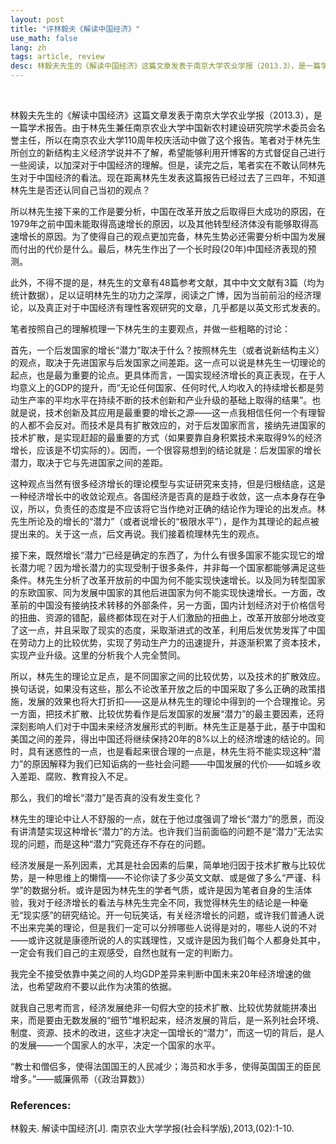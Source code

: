 ```yaml
---
layout: post
title: "评林毅夫《解读中国经济》"
use_math: false
lang: zh
tags: article, review
desc: 林毅夫先生的《解读中国经济》这篇文章发表于南京大学农业学报（2013.3），是一篇学术报告。笔者对于林先生所创立的新结构主义经济学说并不了解，希望能够利用开博客的方式督促自己进行一些阅读，以加深对于中国经济的理解。但是，读完之后，笔者实在不敢认同林先生对于中国经济的看法。现在距离林先生发表这篇报告已经过去了三四年，不知道林先生是否还认同自己当初的观点？
---
```


<br>

林毅夫先生的《解读中国经济》这篇文章发表于南京大学农业学报（2013.3），是一篇学术报告。由于林先生兼任南京农业大学中国新农村建设研究院学术委员会名誉主任，所以在南京农业大学110周年校庆活动中做了这个报告。笔者对于林先生所创立的新结构主义经济学说并不了解，希望能够利用开博客的方式督促自己进行一些阅读，以加深对于中国经济的理解。但是，读完之后，笔者实在不敢认同林先生对于中国经济的看法。现在距离林先生发表这篇报告已经过去了三四年，不知道林先生是否还认同自己当初的观点？

所以林先生接下来的工作是要分析，中国在改革开放之后取得巨大成功的原因，在1979年之前中国未能取得高速增长的原因，以及其他转型经济体没有能够取得高速增长的原因。为了使得自己的观点更加完备，林先生势必还需要分析中国为发展而付出的代价是什么。最后，林先生作出了一个长时段(20年)中国经济表现的预测。

此外，不得不提的是，林先生的文章有48篇参考文献，其中中文文献有3篇（均为统计数据），足以证明林先生的功力之深厚，阅读之广博，因为当前前沿的经济理论，以及真正对于中国经济有理性客观研究的文章，几乎都是以英文形式发表的。

笔者按照自己的理解梳理一下林先生的主要观点，并做一些粗略的讨论：

首先，一个后发国家的增长“潜力”取决于什么？按照林先生（或者说新结构主义）的观点，取决于先进国家与后发国家之间差距。这一点可以说是林先生一切理论的起点，也是最为重要的论点。更具体而言，一国实现经济增长的真正表现，在于人均意义上的GDP的提升，而“无论任何国家、任何时代,人均收入的持续增长都是劳动生产率的平均水平在持续不断的技术创新和产业升级的基础上取得的结果”。也就是说，技术创新及其应用是最重要的增长之源——这一点我相信任何一个有理智的人都不会反对。而技术是具有扩散效应的，对于后发国家而言，接纳先进国家的技术扩散，是实现赶超的最重要的方式（如果要靠自身积累技术来取得9%的经济增长，应该是不切实际的）。因而，一个很容易想到的结论就是：后发国家的增长潜力，取决于它与先进国家之间的差距。

这种观点当然有很多经济增长的理论模型与实证研究来支持，但是归根结底，这是一种经济增长中的收敛论观点。各国经济是否真的是趋于收敛，这一点本身存在争议，所以，负责任的态度是不应该将它当作绝对正确的结论作为理论的出发点。林先生所论及的增长的“潜力”（或者说增长的“极限水平”），是作为其理论的起点被提出来的。关于这一点，后文再说。我们接着梳理林先生的观点。

接下来，既然增长“潜力”已经是确定的东西了，为什么有很多国家不能实现它的增长潜力呢？因为增长潜力的实现受制于很多条件，并非每一个国家都能够满足这些条件。林先生分析了改革开放前的中国为何不能实现快速增长。以及同为转型国家的东欧国家、同为发展中国家的其他后进国家为何不能实现快速增长。一方面，改革前的中国没有接纳技术转移的外部条件，另一方面，国内计划经济对于价格信号的扭曲、资源的错配，最终都体现在对于人们激励的扭曲上，改革开放部分地改变了这一点，并且采取了现实的态度，采取渐进式的改革，利用后发优势发挥了中国在劳动力上的比较优势，实现了劳动生产力的迅速提升，并逐渐积累了资本技术，实现产业升级。这里的分析我个人完全赞同。

所以，林先生的理论立足点，是不同国家之间的比较优势，以及技术的扩散效应。换句话说，如果没有这些，那么不论改革开放之后的中国采取了多么正确的政策措施，发展的效果也将大打折扣——这是从林先生的理论中得到的一个合理推论。另一方面，把技术扩散、比较优势看作是后发国家的发展“潜力”的最主要因素，还将深刻影响人们对于中国未来经济发展形式的判断。林先生正是基于此，基于中国和美国之间的差异，得出中国还将继续保持20年的8%以上的经济增速的结论的。同时，具有迷惑性的一点，也是看起来很合理的一点是，林先生将不能实现这种“潜力”的原因解释为我们已知诟病的一些社会问题——中国发展的代价——如城乡收入差距、腐败、教育投入不足。

那么，我们的增长“潜力”是否真的没有发生变化？

林先生的理论中让人不舒服的一点，就在于他过度强调了增长“潜力”的愿景，而没有讲清楚实现这种增长“潜力”的方法。也许我们当前面临的问题不是“潜力”无法实现的问题，而是这种“潜力”究竟还存不存在的问题。

经济发展是一系列因素，尤其是社会因素的后果，简单地归因于技术扩散与比较优势，是一种思维上的懒惰——不论你读了多少英文文献、或是做了多么“严谨、科学”的数据分析。或许是因为林先生的学者气质，或许是因为笔者自身的生活体验，我对于经济增长的看法与林先生完全不同，我觉得林先生的结论是一种毫无“现实感”的研究结论。开一句玩笑话，有关经济增长的问题，或许我们普通人说不出来完美的理论，但是我们一定可以分辨哪些人说得是对的，哪些人说的不对——或许这就是康德所说的人的实践理性，又或许是因为我们每个人都身处其中，一定会有我们自己的主观感受，自然也就有一定的判断力。

我完全不接受依靠中美之间的人均GDP差异来判断中国未来20年经济增速的做法，也希望政府不要以此作为决策的依据。

就我自己思考而言，经济发展绝非一句假大空的技术扩散、比较优势就能拼凑出来，而是要由无数发展的“细节”堆积起来，经济发展的背后，是一系列社会环境、制度、资源、技术的改进，这些才决定一国增长的“潜力”，而这一切的背后，是人的发展——一个国家人的水平，决定一个国家的水平。

“教士和僧侣多，使得法国国王的人民减少；海员和水手多，使得英国国王的臣民增多。”——威廉佩蒂（《政治算数》）

### References:

林毅夫. 解读中国经济[J]. 南京农业大学学报(社会科学版),2013,(02):1-10.